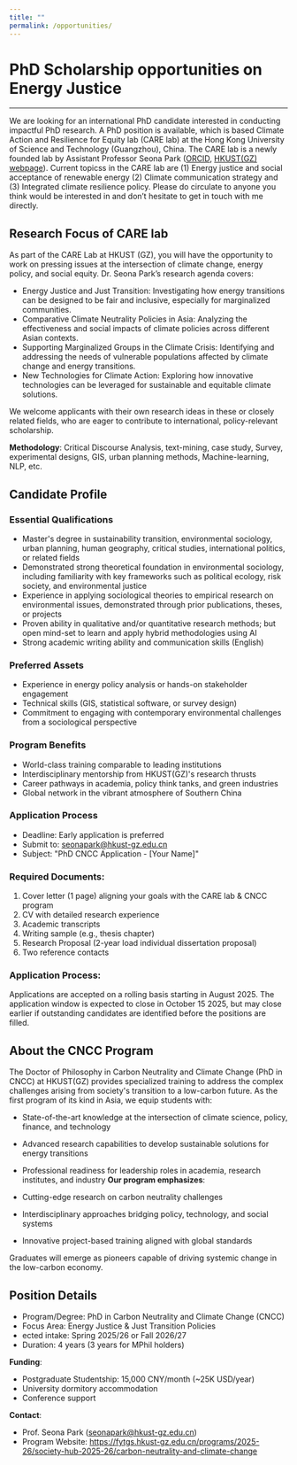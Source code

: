 ```yaml
---
title: ""
permalink: /opportunities/
---
```


# PhD Scholarship opportunities on Energy Justice
---

We are looking for an international PhD candidate interested in conducting impactful PhD research. A PhD position is available, which is based Climate Action and Resilience for Equity lab (CARE lab) at the Hong Kong University of Science and Technology (Guangzhou), China. The CARE lab is a newly founded lab by Assistant Professor Seona Park ([ORCID](https://orcid.org/0000-0003-1696-5571), [HKUST(GZ) webpage](https://facultyprofiles.hkust-gz.edu.cn/faculty-personal-page/PARK-Seona/seonapark)). Current topicss in the CARE lab are (1) Energy justice and social acceptance of renewable energy (2) Climate communication strategy and (3) Integrated climate resilience policy. Please do circulate to anyone you think would be interested in and don’t hesitate to get in touch with me directly.

## Research Focus of CARE lab

As part of the CARE Lab at HKUST (GZ), you will have the opportunity to work on pressing issues at the intersection of climate change, energy policy, and social equity. Dr. Seona Park’s research agenda covers:
- Energy Justice and Just Transition: Investigating how energy transitions can be designed to be fair and inclusive, especially for marginalized communities.
- Comparative Climate Neutrality Policies in Asia: Analyzing the effectiveness and social impacts of climate policies across different Asian contexts.
- Supporting Marginalized Groups in the Climate Crisis: Identifying and addressing the needs of vulnerable populations affected by climate change and energy transitions.
- New Technologies for Climate Action: Exploring how innovative technologies can be leveraged for sustainable and equitable climate solutions.

We welcome applicants with their own research ideas in these or closely related fields, who are eager to contribute to international, policy-relevant scholarship.

**Methodology**: Critical Discourse Analysis, text-mining, case study, Survey, experimental designs, GIS, urban planning methods, Machine-learning, NLP, etc.

## Candidate Profile

### Essential Qualifications

- Master's degree in sustainability transition, environmental sociology, urban planning, human geography, critical studies, international politics, or related fields
- Demonstrated strong theoretical foundation in environmental sociology, including familiarity with key frameworks such as political ecology, risk society, and environmental justice
- Experience in applying sociological theories to empirical research on environmental issues, demonstrated through prior publications, theses, or projects
- Proven ability in qualitative and/or quantitative research methods; but open mind-set to learn and apply hybrid methodologies using AI
- Strong academic writing ability and communication skills (English)

### Preferred Assets

- Experience in energy policy analysis or hands-on stakeholder engagement
- Technical skills (GIS, statistical software, or survey design)
- Commitment to engaging with contemporary environmental challenges from a sociological perspective

### Program Benefits

- World-class training comparable to leading institutions
- Interdisciplinary mentorship from HKUST(GZ)'s research thrusts
- Career pathways in academia, policy think tanks, and green industries
- Global network in the vibrant atmosphere of Southern China

### Application Process

- Deadline: Early application is preferred
- Submit to: seonapark@hkust-gz.edu.cn 
- Subject: "PhD CNCC Application - [Your Name]"

### Required Documents:

1.	Cover letter (1 page) aligning your goals with the CARE lab & CNCC program
2.	CV with detailed research experience
3.	Academic transcripts
4.	Writing sample (e.g., thesis chapter)
5.	Research Proposal (2-year load individual dissertation proposal)
6.	Two reference contacts

### Application Process: 

Applications are accepted on a rolling basis starting in August 2025. The application window is expected to close in October 15 2025, but may close earlier if outstanding candidates are identified before the positions are filled.

## About the CNCC Program

The Doctor of Philosophy in Carbon Neutrality and Climate Change (PhD in CNCC) at HKUST(GZ) provides specialized training to address the complex challenges arising from society's transition to a low-carbon future. As the first program of its kind in Asia, we equip students with:

- State-of-the-art knowledge at the intersection of climate science, policy, finance, and technology
- Advanced research capabilities to develop sustainable solutions for energy transitions
- Professional readiness for leadership roles in academia, research institutes, and industry
**Our program emphasizes**:

- Cutting-edge research on carbon neutrality challenges
- Interdisciplinary approaches bridging policy, technology, and social systems
- Innovative project-based training aligned with global standards

Graduates will emerge as pioneers capable of driving systemic change in the low-carbon economy.


## Position Details

- Program/Degree: PhD in Carbon Neutrality and Climate Change (CNCC)
- Focus Area: Energy Justice & Just Transition Policies
- ected intake: Spring 2025/26 or Fall 2026/27
- Duration: 4 years (3 years for MPhil holders)

**Funding**:

- Postgraduate Studentship: 15,000 CNY/month (~25K USD/year) 
- University dormitory accommodation
- Conference support

**Contact**:

- Prof. Seona Park (seonapark@hkust-gz.edu.cn)
- Program Website: https://fytgs.hkust-gz.edu.cn/programs/2025-26/society-hub-2025-26/carbon-neutrality-and-climate-change 
